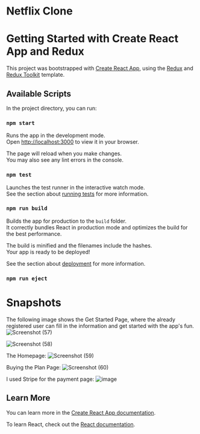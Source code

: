 # Netflix Clone 
# Getting Started with Create React App and Redux

This project was bootstrapped with [Create React App](https://github.com/facebook/create-react-app), using the [Redux](https://redux.js.org/) and [Redux Toolkit](https://redux-toolkit.js.org/) template.

## Available Scripts

In the project directory, you can run:

### `npm start`

Runs the app in the development mode.\
Open [http://localhost:3000](http://localhost:3000) to view it in your browser.

The page will reload when you make changes.\
You may also see any lint errors in the console.

### `npm test`

Launches the test runner in the interactive watch mode.\
See the section about [running tests](https://facebook.github.io/create-react-app/docs/running-tests) for more information.

### `npm run build`

Builds the app for production to the `build` folder.\
It correctly bundles React in production mode and optimizes the build for the best performance.

The build is minified and the filenames include the hashes.\
Your app is ready to be deployed!

See the section about [deployment](https://facebook.github.io/create-react-app/docs/deployment) for more information.

### `npm run eject`


# Snapshots
The following image shows the Get Started Page, where the already registered user can fill in the information and get started with the app's fun. 
![Screenshot (57)](https://github.com/user-attachments/assets/38e82cb0-2431-4c6d-bfd9-ca4a13e5e9e6)

![Screenshot (58)](https://github.com/user-attachments/assets/e63aee70-b4ee-4142-8640-eaa289dcc57b)

The Homepage: 
![Screenshot (59)](https://github.com/user-attachments/assets/bc0dc353-1e49-4dc5-95ed-dbfc508fef08)

Buying the Plan Page:
![Screenshot (60)](https://github.com/user-attachments/assets/e3a05a0b-0f26-4802-9e64-2d1237d4664c)

I used Stripe for the payment page: 
![image](https://github.com/user-attachments/assets/bfb407d5-8cc8-4101-8fed-e43de8e7a02d)





## Learn More

You can learn more in the [Create React App documentation](https://facebook.github.io/create-react-app/docs/getting-started).

To learn React, check out the [React documentation](https://reactjs.org/).
